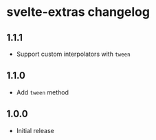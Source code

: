 # svelte-extras changelog

## 1.1.1

* Support custom interpolators with `tween`

## 1.1.0

* Add `tween` method

## 1.0.0

* Initial release